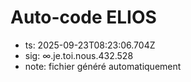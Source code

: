 # Auto-code ELIOS
- ts: 2025-09-23T08:23:06.704Z
- sig: ∞.je.toi.nous.432.528
- note: fichier généré automatiquement